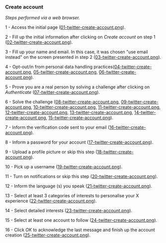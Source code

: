 ### Create account

*Steps performed via a web browser.*

1 - Access the initial page ([01-twitter-create-account.png](./create/01-twitter-create-account.png)).

2 - Fill up the initial information after clicking on *Create account* on step 1 ([02-twitter-create-account.png](./create/02-twitter-create-account.png)).

3 - Fill up your name and email. In this case, it was chosen "use email instead" on the screen presented in step 2 ([03-twitter-create-account.png](./create/03-twitter-create-account.png)).

4 - Opt-out/in from personal data handling practices([04-twitter-create-account.png](./create/04-twitter-create-account.png), [05-twitter-create-account.png](./create/05-twitter-create-account.png), [06-twitter-create-account.png](./create/06-twitter-create-account.png)).

5 - Prove you are a real person by solving a challenge after clicking on *Authenticate* ([07-twitter-create-account.png](./create/07-twitter-create-account.png)).

6 - Solve the challenge ([08-twitter-create-account.png](./create/08-twitter-create-account.png), [09-twitter-create-account.png](./create/09-twitter-create-account.png),  [10-twitter-create-account.png](./create/10-twitter-create-account.png), [11-twitter-create-account.png](./create/11-twitter-create-account.png), [12-twitter-create-account.png](./create/12-twitter-create-account.png), [13-twitter-create-account.png](./create/13-twitter-create-account.png), [14-twitter-create-account.png](./create/14-twitter-create-account.png),  [15-twitter-create-account.png](./create/15-twitter-create-account.png)).

7 - Inform the verification code sent to your email ([16-twitter-create-account.png](./create/16-twitter-create-account.png)).

8 - Inform a password for your account ([17-twitter-create-account.png](./create/17-twitter-create-account.png)).

9 - Upload a profile picture or skip this step ([18-twitter-create-account.png](./create/18-twitter-create-account.png)).

10 - Pick up a username ([19-twitter-create-account.png](./create/19-twitter-create-account.png)).

11 - Turn on notifications or skip this step ([20-twitter-create-account.png](./create/20-twitter-create-account.png)).

12 - Inform the language (s) you speak ([21-twitter-create-account.png](./create/21-twitter-create-account.png)).

13 - Select at least 3 categories of interests to personalise your X experience ([22-twitter-create-account.png](./create/22-twitter-create-account.png)).

14 - Select detailed interests ([23-twitter-create-account.png](./create/23-twitter-create-account.png)).

15 - Select at least one account to follow ([24-twitter-create-account.png](./create/24-twitter-create-account.png)).

16 - Click *OK* to acknowledge the last message and finish up the account creation ([25-twitter-create-account.png](./create/25-twitter-create-account.png)).

